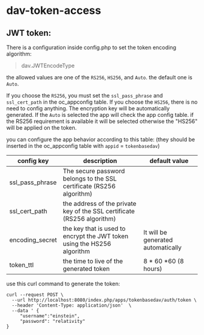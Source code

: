 # dav-token-access

## JWT token:
There is a configuration inside config.php to set the token encoding algorithm: 

> dav.JWTEncodeType

the allowed values are one of the `RS256`, `HS256`, and `Auto`. the default one is `Auto`.

If you choose the `RS256`, you must set the `ssl_pass_phrase` and `ssl_cert_path` in the oc_appconfig table. 
If you choose the `HS256`, there is no need to config anything. The encryption key will be automatically generated.
If the `Auto` is selected the app will check the app config table. if the RS256 requirement is available it will be selected otherwise the "HS256" will be applied on the token.

you can configure the app behavior according to this table: (they should be inserted in the oc_appconfig table with `appid` = `tokenbasedav`)

|config key | description | default value |
|-----------|-------------|---------------|
|ssl_pass_phrase| The secure password belongs to the SSL certificate (RS256 algorithm)||
|ssl_cert_path|the address of the private key of the SSL certificate (RS256 algorithm)||
|encoding_secret| the key that is used to encrypt the JWT token using the HS256 algorithm|It will be generated automatically|
|token_ttl| the time to live of the generated token| 8 * 60 *60 (8 hours)|

use this curl command to generate the token: 
```shell
curl --request POST \
  --url http://localhost:8080/index.php/apps/tokenbasedav/auth/token \
  --header 'Content-Type: application/json'  \
  --data ' {
	 "username":"einstein",
	 "password": "relativity" 
}
```

